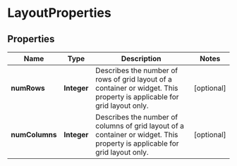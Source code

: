 # LayoutProperties

## Properties
Name | Type | Description | Notes
------------ | ------------- | ------------- | -------------
**numRows** | **Integer** | Describes the number of rows of grid layout of a container or widget. This property is applicable for grid layout only. |  [optional]
**numColumns** | **Integer** | Describes the number of columns of grid layout of a container or widget. This property is applicable for grid layout only. |  [optional]
